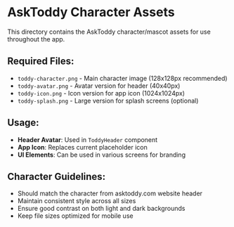 # AskToddy Character Assets

This directory contains the AskToddy character/mascot assets for use throughout the app.

## Required Files:

- `toddy-character.png` - Main character image (128x128px recommended)
- `toddy-avatar.png` - Avatar version for header (40x40px)
- `toddy-icon.png` - Icon version for app icon (1024x1024px)
- `toddy-splash.png` - Large version for splash screens (optional)

## Usage:

- **Header Avatar**: Used in `ToddyHeader` component
- **App Icon**: Replaces current placeholder icon
- **UI Elements**: Can be used in various screens for branding

## Character Guidelines:

- Should match the character from asktoddy.com website header
- Maintain consistent style across all sizes
- Ensure good contrast on both light and dark backgrounds
- Keep file sizes optimized for mobile use
